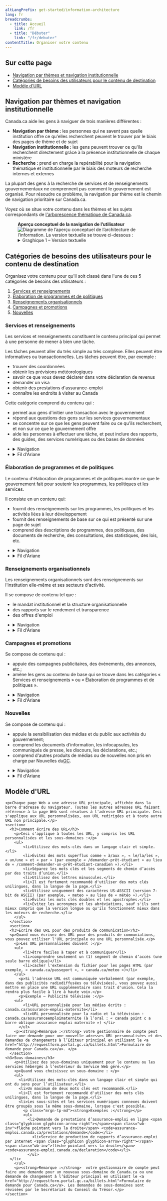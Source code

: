 ```yaml
---
altLangPrefix: get-started/information-architecture
lang: fr
breadcrumbs:
  - title: Accueil
    link: /fr
  - title: "Débuter"
    link: "/fr/debuter"
contentTitle: Organiser votre contenu
---
```

<h2 class="h3">Sur cette page</h2>
<ul>
 <li><a href="#nav">Navigation par thèmes et navigation institutionnelle</a></li>
 <li><a href="#utilisateur">Catégories de besoins des utilisateurs pour le contenu de destination</a></li>
 <li><a href="#url">Modèle d'URL</a></li>
</ul>

<section>
  <h2 id="nav">Navigation par thèmes et navigation institutionnelle</h2>
	<p>Canada.ca aide les gens à naviguer de trois manières différentes :</p>
	<ul>
	  <li><strong>Navigation par thème :</strong> les personnes qui ne savent pas quelle institution offre ce qu'elles recherchent peuvent le trouver par le biais des pages de thème et de sujet</li>
	  <li><strong>Navigation institutionnelle :</strong> les gens peuvent trouver ce qu'ils recherchent directement grâce à la présence institutionnelle de chaque ministère</li>
	  <li><strong>Recherche :</strong> prend en charge la repérabilité pour la navigation thématique et institutionnelle par le biais des moteurs de recherche internes et externes</li>
	</ul>
	<p>La plupart des gens à la recherche de services et de renseignements gouvernementaux ne comprennent pas comment le gouvernement est organisé. Pour résoudre ce problème, la navigation par thème est le chemin de navigation prioritaire sur Canada.ca.</p>
	<p>Voyez où se situe votre contenu dans les thèmes et les sujets correspondants de <a href="https://www.canada.ca/gouvernement/a-propos/systeme-conception/arborescence-thematique-types-contenu.html#arborescence">l'arborescence thématique de Canada.ca</a>.</p>
	<figure class="mrgn-bttm-lg">
	 <figcaption class="text-center"><b>Aperçu conceptuel de la navigation de l’utilisateur</b></figcaption>
    <img src="https://www.canada.ca/content/dam/tbs-sct/images/government-communications/canada-content-style-guide/conceptual-overview-fra.png" class="img-responsive center-block" alt="Diagramme de l’aperçu conceptuel de l’architecture de l’information. La version textuelle se trouve ci-dessous&nbsp;:">
    <details>
      <summary class="wb-toggle" data-toggle="’{&quot;print&quot;:&quot;on&quot;}’">Graghique 1 – Version textuelle</summary>
      <p>Les personnes qui ne comprennent pas les opérations ou l’organisation du gouvernement du Canada (GC) peuvent accéder au contenu par le biais de la navigation par thème. Les pages thématiques organisent les sujets de manière à ce que les personnes les comprennent facilement afin de trouver rapidement le contenu lié à leurs tâches. Les pages thématiques sont liées aux pages de sujet et/ou au contenu de destination. Les pages thématiques permettent aux utilisateurs de découvrir le contenu pour les principales tâches liées à un sujet spécifique à l’ensemble du GC. Ils sont également liés au contenu de destination. Les gens peuvent également accéder au contenu grâce à la navigation institutionnelle. Cette navigation est destinée aux personnes habituées à traiter avec des institutions spécifiques. Le profil institutionnel / organisationnel présente tous les contenus opportuns et pertinents offerts par une institution. Il conduit ensuite les utilisateurs vers des pages de thème ou de sujet, ou directement vers le contenu de destination. Le contenu de destination est un contenu concernant les services ou les renseignements, le développement de programmes et de stratégies, les nouvelles, les campagnes et promotions, ou les informations sur l’organisation.</p>
    </details>
	</figure>
</section>
<section>
  <section>
  	<h2 id="utilisateur">Catégories de besoins des utilisateurs pour le contenu de destination</h2>
	  <p>Organisez votre contenu pour qu'il soit classé dans l'une de ces 5 catégories de besoins des utilisateurs :</p>
  	<ol>
  	  <li><a href="#services">Services et renseignements</a></li>
  	  <li><a href="#programmes">Élaboration de programmes et de politiques</a></li>
  	  <li><a href="#organisation">Renseignements organisationnels</a></li>
  	  <li><a href="#campagnes">Campagnes et promotions</a></li>
	    <li><a href="#nouvelles">Nouvelles</a></li>
  	</ol>
  	<section>
  		<h3 id="services">Services et renseignements</h3>
  		<p>Les services et renseignements constituent le contenu principal qui permet à une personne de mener à bien une tâche.</p>
  		<p>Les tâches peuvent aller du très simple au très complexe. Elles peuvent être informatives ou transactionnelles. Les tâches peuvent être, par exemple :</p>
	  	<ul>
        <li>trouver des coordonnées</li>
        <li>obtenir les prévisions météorologiques</li>
        <li>savoir ce que vous devez déclarer dans votre déclaration de revenus</li>
        <li>demander un visa</li>
        <li>obtenir des prestations d'assurance-emploi</li>
        <li>connaître les endroits à visiter au Canada</li>
			</ul>
  		<p>Cette catégorie comprend du contenu qui :</p>
			<ul>
			  <li>permet aux gens d'initier une transaction avec le gouvernement</li>
  		  <li>répond aux questions des gens sur les services gouvernementaux</li>
	  	  <li>se concentre sur ce que les gens peuvent faire ou ce qu'ils recherchent, et non sur ce que le gouvernement offre</li>
			  <li>aide les personnes à effectuer une tâche, et peut inclure des rapports, des guides, des services numériques ou des bases de données</li>
			</ul>
  	  <ul class="list-unstyled">
    	  <li>
		    	<details>
				    <summary>Navigation</summary>
        	  <p>Ce contenu doit être accessible à partir à la fois:</p>
        	  <ul>
	            <li>de l'arborescence thématique</li>
	            <li>de la section « Services et renseignements » du profil institutionnel ou organisationnel</li>
	          </ul>
      	    <p>Toutes vos décisions de navigation devraient permettre aux utilisateurs de trouver plus facilement vos tâches principales.</p>
    	    </details>
	      </li>
      	<li>
			    <details>
      			<summary>Fil d'Ariane</summary>
	          <p>Ramène à l'arborescence thématique, et non à la présence institutionnelle.</p>
	        </details>
	      </li>
    	</ul>
		</section>
	  <section>
  		<h3 id="programmes">Élaboration de programmes et de politiques</h3>
  		<p>Le contenu d'élaboration de programmes et de politiques montre ce que le gouvernement fait pour soutenir les programmes, les politiques et les services.</p>
	    <p>Il consiste en un contenu qui:</p>
			<ul>
			  <li>fournit des renseignements sur les programmes, les politiques et les activités liées à leur développement</li>
			  <li>fournit des renseignements de base sur ce qui est présenté sur une page de sujet</li>
			  <li>comprend des descriptions de programmes, des politiques, des documents de recherche, des consultations, des statistiques, des lois, etc.</li>
			</ul>
  	  <ul class="list-unstyled">
  	    <li>
			    <details>
				    <summary>Navigation</summary>
		        <p>Ce contenu doit être accessible à partir :</p>
			      <ul>
              <li>soit de la section « Ce que nous faisons » des pages de sujet et du profil institutionnel ou organisationnel</li>
              <li>soit de la section « Renseignements sur l'organisation » du profil institutionnel ou organisationnel</li>
            </ul>
    		  </details>
	      </li>
    		<li>
		    	<details>
				    <summary>Fil d'Ariane</summary>
	          <p>Ramène au profil institutionnel ou organisationnel.</p>
		      </details>
	      </li>
	    </ul>
	  </section>
	  <section>
  		<h3 id="organisation">Renseignements organisationnels</h3>
  		<p>Les renseignements organisationnels sont des renseignements sur l'institution elle-même et ses secteurs d'activité.</p>
  		<p>Il se compose de contenu tel que :</p>
			<ul>
			  <li>le mandat institutionnel et la structure organisationnelle</li>
		    <li>des rapports sur le rendement et transparence</li>
		    <li>des offres d'emploi</li>
			</ul>
	    <ul class="list-unstyled">
	      <li>
			    <details>
				    <summary>Navigation</summary>
          	<p>Ce contenu doit être accessible à partir de la section « Renseignements organisationnels » du profil institutionnel ou organisationnel.</p>
	        </details>
	      </li>
		    <li>
			    <details>
				    <summary>Fil d'Ariane</summary>
	          <p>Ramène au profil institutionnel ou organisationnel.</p>
      	  </details>
	      </li>
	    </ul>
	  </section>
	  <section>
  		<h3 id="campagnes">Campagnes et promotions</h3>
  		<p>Se compose de contenu qui :</p>
			<ul>
			  <li>appuie des campagnes publicitaires, des événements, des annonces, etc.;</li>
			  <li>amène les gens au contenu de base qui se trouve dans les catégories « Services et renseignements » ou « Élaboration de programmes et de politiques ».</li>
			</ul>
    	<ul class="list-unstyled">
    	  <li>
		    	<details>
				    <summary>Navigation</summary>
		        <p>Ce contenu peut être accessible à partir :</p>
		        <ul>
    			    <li>de la section « Nouveautés » du profil institutionnel ou organisationnel;</li>
			        <li>de la section « En vedette » du profil institutionnel ou organisationnel ou des pages de sujet;</li>
			        <li>des promotions contextuelles qui se trouvent dans les pages de contenu.</li>
      			</ul>
	        </details>
	      </li>
    		<li>
          <details>
            <summary>Fil d'Ariane</summary>
            <p>Les campagnes de promotion n'ont pas besoin d'un fil d'Ariane. Si vous en ajoutez un, il peut ramener l'utilisateur à l'arborescence thématique, au profil institutionnel ou organisationnel, ou à la page d'accueil de Canada.ca.</p>
          </details>
        </li>
      </ul>
	  </section>
	  <section>
  		<h3 id="nouvelles">Nouvelles</h3>
  		<p>Se compose de contenu qui :</p>
			<ul>
			  <li>appuie la sensibilisation des médias et du public aux activités du gouvernement;</li>
			  <li>comprend les documents d’information, les infocapsules, les communiqués de presse, les discours, les déclarations, etc.;</li>
			  <li>comprend d'autres produits de médias ou de nouvelles non pris en charge par Nouvelles du<abbr title="Gouvernement du Canada">GC</abbr>.</li>
			</ul>
    	<ul class="list-unstyled">
	      <li>
			    <details>
				    <summary>Navigation</summary>
		        <p>Ce contenu doit être accessible à partir de la section « Nouveautés » du profil institutionnel ou organisationnel et dans la salle de nouvelles de Canada.ca.</p>
	        </details>
	      </li>
		    <li>
			    <details>
				    <summary>Fil d'Ariane</summary>
	          <p>Ramène au profil institutionnel ou organisationnel.</p>
      	  </details>
	      </li>
	    </ul>
	  </section>
	  <h2 id="url">Modèle d'URL</h2>

  	<p>Chaque page Web a une adresse URL principale, affichée dans la barre d'adresse du navigateur. Toutes les autres adresses URL faisant référence à la page Web sont résolues à l'adresse URL principale. Ceci s'applique aux URL personnalisées, aux URL redirigées et à toute autre URL non principale.</p>
  	<section>
  	  <h3>Comment écrire des URL</h3>
	    <p>Ceci s'applique à toutes les URL, y compris les URL personnalisées et les sous-domaines :</p>
	    <ul>
		    <li>Utilisez des mots-clés dans un langage clair et simple.</li>
		    <li>Évitez des mots superflus comme « à/aux », « le/la/les », « un/une » et « par » (par exemple « /demander-prêt-étudiant » au lieu de « /comment-demander-un-prêt-étudiant-canadien »).</li>
		    <li>Séparez les mots clés et les segments de chemin d’accès par des traits d’union.</li>
		    <li>Utilisez des lettres minuscules.</li>
		    <li>Il est fortement recommandé d'utiliser des mots clés unilingues, dans la langue de la page.</li>
		    <li>Utilisez uniquement des caractères US-ASSCII (version 7-bit de ASCII) (par exemple, « meteo » au lieu de « météo »).</li>
		    <li>Évitez les mots clés doubles et les apostrophes.</li>
		    <li>Évitez les acronymes et les abréviations, sauf s'ils sont mieux compris que la version longue ou qu'ils fonctionnent mieux dans les moteurs de recherche.</li>
	    </ul>
	  </section>
	  <section>
  	  <h3>Écrire des URL pour des produits de communication</h3>
  	  <p>Quand vous écrivez des URL pour des produits de communiations, vous pouvez utiliser l'URL principale ou une URL personnalisée.</p>
	    <p>Les URL personnalisées doivent :</p>
	    <ul>
    		<li>être faciles à taper et à communiquer</li>
		    <li>comprendre seulement un (1) segment de chemin d’accès (une seule barre oblique)</li>
		    <li>cacher l'extension du fichier pour les pages HTML (par exemple, « canada.ca/passeport », « canada.ca/meteo »)</li>
	    </ul>
		  <p>Si l'adresse URL est communiquée verbalement (par exemple, dans des publicités radiodiffusées ou télévisées), vous pouvez aussi mettre en place une URL supplémentaire sans trait d'union. Cela la rendra plus facile à lire à haute voix.</p>
		  <p>Exemple – Publicité télévisée :</p>
	    <ul>
		    <li>URL personnalisée pour les médias écrits : canada.ca/assurance-emploi-maternite</li>
		    <li>URL personnalisée pour la radio et la télévision : canada.ca/assuranceemploimaternite (à l’oral : « canada point c a barre oblique assurance emploi maternite ») </li>
		  </ul>
	    <p><strong>Remarque :</strong> votre gestionnaire de compte peut faire une demande pour une nouvelle adresses URL personnalisées et des demandes de changements à l’Éditeur principal en utilisant le <a href="http://requestform.portal.gc.ca/billets.html">Formulaire de demande pour Canada.ca</a>. </p>
	  </section>
    <h3>Sous-domaines</h3>
		<p>Utilisez des sous-domaines uniquement pour le contenu ou les services hébergés à l’extérieur du Service Web géré.</p>
		<p>Quand vous choisissez un sous-domaine : </p>
		<ul>
		  <li>Utilisez des mots-clés dans un langage clair et simple qui ont du sens pour l’utilisateur.</li>
		  <li>Un maximum de deux mots clés est recommandé.</li>
		  <li>Il est fortement recommandé d'utiliser des mots clés unilingues, dans la langue de la page.</li>
		  <li>Les sous-sites et les services numériques connexes doivent être groupés sous le même sous-domaine, lorsque c'est possible.
  			<p class="mrgn-tp-md"><strong>Exemples :</strong></p>
	  		<ul>
  			  <li>Demande de prestations d’assurance-emploi en ligne <span class="glyphicon glyphicon-arrow-right"></span><span class="wb-inv">flèche pointant vers la droite</span> <code>assurance-emploi.canada.ca/prestations/demande</code></li>
			    <li>Service de production de rapports d’assurance-emploi par Internet <span class="glyphicon glyphicon-arrow-right"></span><span class="wb-inv">flèche pointant vers la droite</span> <code>assurance-emploi.canada.ca/declaration</code></li>
			  </ul>
      </li>
		</ul>
		<p><strong>Remarque :</strong>  votre gestionnaire de compte peut faire une demande pour un nouveau sous-domaine de Canada.ca ou une demande de changement à l’Éditeur principal en utilisant le <a href="http://requestform.portal.gc.ca/billets.html">Formulaire de demande pour Canada.ca</a>. Les demandes de sous-domaines sont révisées par le Secrétariat du Conseil du Trésor.</p>
	</section>
</section>
